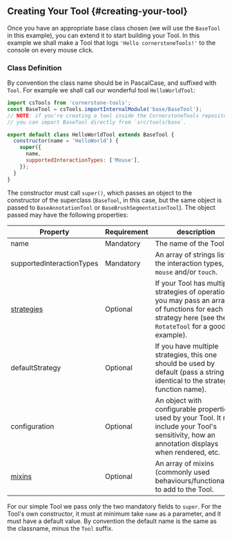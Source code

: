 ## Creating Your Tool {#creating-your-tool}

Once you have an appropriate base class chosen (we will use the `BaseTool` in this example), you can extend it to start building your Tool. In this example we shall make a Tool that logs `'Hello cornerstoneTools!'` to the console on every mouse click.

### Class Definition

By convention the class name should be in PascalCase, and suffixed with `Tool`.
For example we shall call our wonderful tool `HelloWorldTool`:

```js
import csTools from 'cornerstone-tools';
const BaseTool = csTools.importInternalModule('base/BaseTool');
// NOTE: if you're creating a tool inside the CornerstoneTools repository
// you can import BaseTool directly from `src/tools/base`.

export default class HelloWorldTool extends BaseTool {
  constructor(name = 'HelloWorld') {
    super({
      name,
      supportedInteractionTypes: ['Mouse'],
    });
  }
}
```

The constructor must call `super()`, which passes an object to the constructor of the superclass (`BaseTool`, in this case, but the same object is passed to `BaseAnnotationTool` or `BaseBrushSegmentationTool`). The object passed may have the following properties:

| Property                                               | Requirement | description                                                                                                                                             |
| ------------------------------------------------------ | ----------- | ------------------------------------------------------------------------------------------------------------------------------------------------------- |
| name                                                   | Mandatory   | The name of the Tool.                                                                                                                                   |
| supportedInteractionTypes                              | Mandatory   | An array of strings listing the interaction types, `mouse` and/or `touch`.                                                                              |
| [strategies](../anatomy-of-a-tool/index.md#strategies) | Optional    | If your Tool has multiple strategies of operation, you may pass an array of functions for each strategy here (see the `RotateTool` for a good example). |
| defaultStrategy                                        | Optional    | If you have multiple strategies, this one should be used by default (pass a string identical to the strategy function name).                            |
| configuration                                          | Optional    | An object with configurable properties used by your Tool. It may include your Tool's sensitivity, how an annotation displays when rendered, etc.        |
| [mixins](../anatomy-of-a-tool/index.md#mixins)         | Optional    | An array of mixins (commonly used behaviours/functionality) to add to the Tool.                                                                         |

For our simple Tool we pass only the two mandatory fields to `super`. For the Tool's own constructor, it must at minimum take `name` as a parameter, and it must have a default value. By convention the default name is the same as the classname, minus the `Tool` suffix.
